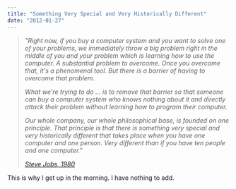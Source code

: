 ```yaml
---
title: "Something Very Special and Very Historically Different"
date: "2012-01-27"
---
```


> _"Right now, if you buy a computer system and you want to solve one of your problems, we immediately throw a big problem right in the middle of you and your problem which is learning how to use the computer. A substantial problem to overcome. Once you overcome that, it's a phenomenal tool. But there is a barrier of having to overcome that problem._
> 
> _What we're trying to do … is to remove that barrier so that someone can buy a computer system who knows nothing about it and directly attack their problem without learning how to program their computer._
> 
> _Our whole company, our whole philosophical base, is founded on one principle. That principle is that there is something very special and very historically different that takes place when you have one computer and one person. Very different than if you have ten people and one computer."_
> 
> [_Steve Jobs, 1980_](http://www.computerhistory.org/highlights/stevejobs/video/)

This is why I get up in the morning. I have nothing to add.
